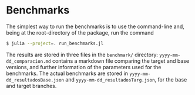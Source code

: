 # Benchmarks

The simplest way to run the benchmarks is to use the command-line
and, being at the root-directory of the package, run the command
```bash
$ julia --project=. run_benchmarks.jl
```

The results are stored in three files in the `benchmark/` directory:
`yyyy-mm-dd_comparacion.md` contains a markdown file comparing the
target and base versions, and further information of the parameters
used for the benchmarks. The actual benchmarks are stored in
`yyyy-mm-dd_resultadosBase.json` and `yyyy-mm-dd_resultadosTarg.json`,
for the base and target branches.

